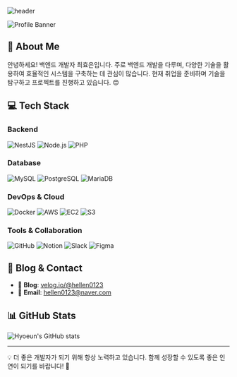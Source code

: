![header](https://capsule-render.vercel.app/api?type=transparent&color=auto&height=300&section=header&text=백엔드%20개발자%20최효은&fontSize=80)

![Profile Banner](https://via.placeholder.com/1200x300?text=Welcome+to+my+GitHub!)

## 🚀 About Me
안녕하세요! 백엔드 개발자 최효은입니다. 주로 백엔드 개발을 다루며, 다양한 기술을 활용하여 효율적인 시스템을 구축하는 데 관심이 많습니다. 현재 취업을 준비하며 기술을 탐구하고 프로젝트를 진행하고 있습니다. 😊

## 💻 Tech Stack
### Backend
![NestJS](https://img.shields.io/badge/NestJS-E0234E?style=flat&logo=nestjs&logoColor=white)
![Node.js](https://img.shields.io/badge/Node.js-339933?style=flat&logo=nodedotjs&logoColor=white)
![PHP](https://img.shields.io/badge/PHP-777BB4?style=flat&logo=php&logoColor=white)

### Database
![MySQL](https://img.shields.io/badge/MySQL-4479A1?style=flat&logo=mysql&logoColor=white)
![PostgreSQL](https://img.shields.io/badge/PostgreSQL-4169E1?style=flat&logo=postgresql&logoColor=white)
![MariaDB](https://img.shields.io/badge/MariaDB-003545?style=flat&logo=mariadb&logoColor=white)

### DevOps & Cloud
![Docker](https://img.shields.io/badge/Docker-2496ED?style=flat&logo=docker&logoColor=white)
![AWS](https://img.shields.io/badge/AWS-232F3E?style=flat&logo=amazonaws&logoColor=white)
![EC2](https://img.shields.io/badge/AWS%20EC2-FF9900?style=flat&logo=amazonec2&logoColor=white)
![S3](https://img.shields.io/badge/AWS%20S3-569A31?style=flat&logo=amazons3&logoColor=white)

### Tools & Collaboration
![GitHub](https://img.shields.io/badge/GitHub-181717?style=flat&logo=github&logoColor=white)
![Notion](https://img.shields.io/badge/Notion-000000?style=flat&logo=notion&logoColor=white)
![Slack](https://img.shields.io/badge/Slack-4A154B?style=flat&logo=slack&logoColor=white)
![Figma](https://img.shields.io/badge/Figma-F24E1E?style=flat&logo=figma&logoColor=white)

## 📌 Blog & Contact
- 📝 **Blog**: [velog.io/@hellen0123](https://velog.io/@hellen0123)
- 📧 **Email**: [hellen0123@naver.com](mailto:hellen0123@naver.com)

## 📊 GitHub Stats
![Hyoeun's GitHub stats](https://github-readme-stats.vercel.app/api?username=hellen0123&show_icons=true&theme=tokyonight)

---
💡 더 좋은 개발자가 되기 위해 항상 노력하고 있습니다. 함께 성장할 수 있도록 좋은 인연이 되기를 바랍니다! 🚀

<!--
**hyoeun0001/hyoeun0001** is a ✨ _special_ ✨ repository because its `README.md` (this file) appears on your GitHub profile.

Here are some ideas to get you started:

- 🔭 I’m currently working on ...
- 🌱 I’m currently learning ...
- 👯 I’m looking to collaborate on ...
- 🤔 I’m looking for help with ...
- 💬 Ask me about ...
- 📫 How to reach me: ...
- 😄 Pronouns: ...
- ⚡ Fun fact: ...
-->
